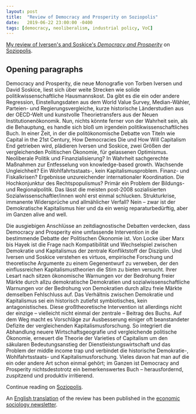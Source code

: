 ```yaml
---
layout: post
title:  "Review of Democracy and Prosperity on Soziopolis"
date:   2019-06-22 23:00:00 -0400
tags: [democracy, neoliberalism, industrial policy, VoC]
---
```


[My review of Iversen's and Soskice's *Democracy and Prosperity*](https://soziopolis.de/lesen/buecher/artikel/crisis-what-crisis/) on [Soziopolis](https://soziopolis.de).

<!--more-->

## Opening paragraphs

Democracy and Prosperity, die neue Monografie von Torben Iversen und David Soskice, liest sich über weite Strecken wie solide politikwissenschaftliche Hausmannskost. Da gibt es die ein oder andere Regression, Einstellungsdaten aus dem World Value Survey, Median-Wähler, Parteien- und Regierungsvergleiche, kurze historische Länderstudien aus der OECD-Welt und kunstvolle Theorietransfers aus der Neuen Institutionenökonomik. Nun, nichts könnte ferner von der Wahrheit sein, als die Behauptung, es handle sich bloß um irgendein politikwissenschaftliches Buch. In einer Zeit, in der die politökonomische Debatte von Titeln wie Capital in the 21st Century, How Democracies Die und How Will Capitalism End getrieben wird, plädieren Iversen und Soskice, zwei Größen der vergleichenden Politischen Ökonomie, für gelassenen Optimismus. Neoliberale Politik und Finanzialisierung? In Wahrheit sachgerechte Maßnahmen zur Entfesselung von knowledge-based growth. Wachsende Ungleichheit? Ein Wohlfahrtsstaats-, kein Kapitalismusproblem. Finanz- und Fiskalkrisen? Ergebnisse unzureichender internationaler Koordination. Die Hochkonjunktur des Rechtspopulismus? Primär ein Problem der Bildungs- und Regionalpolitik. Das lässt die meisten post-2008 sozialisierten Sozialwissenschaftler/innen wohl erst einmal schlucken. Strukturkrise, immanente Widersprüche und allmählicher Verfall? Nein – zwar ist der Demokratische Kapitalismus hier und da ein wenig reparaturbedürftig, aber im Ganzen alive and well.

Die ausgiebigen Anschlüsse an zeitdiagnostische Debatten verdecken, dass Democracy and Prosperity eine umfassende Intervention in die bestimmende Debatte der Politischen Ökonomie ist. Von Locke über Marx bis Hayek ist die Frage nach Kompatibilität und Wechselspiel zwischen Demokratie und Kapitalismus der zentrale Konfliktstoff der Disziplin. Und Iversen und Soskice verstehen es virtuos, empirische Forschung und theoretische Argumente zu einem Gegenentwurf zu verweben, der den einflussreichen Kapitalismustheorien die Stirn zu bieten versucht. Ihrer Lesart nach sitzen ökonomische Warnungen vor der Bedrohung freier Märkte durch allzu demokratische Demokratien und sozialwissenschaftliche Warnungen vor der Bedrohung von Demokratien durch allzu freie Märkte demselben Fehlschluss auf. Das Verhältnis zwischen Demokratie und Kapitalismus sei ein historisch zutiefst symbiotisches, kein antagonistisches. Diese großtheoretische Intervention ist allerdings nicht der einzige – vielleicht nicht einmal der zentrale – Beitrag des Buchs. Auf dem Weg macht es Vorschläge zur Ausbesserung einiger oft beanstandeter Defizite der vergleichenden Kapitalismusforschung. So integriert die Abhandlung neuere Wirtschaftsgeografie und vergleichende politische Ökonomie, erneuert die Theorie der Varieties of Capitalism um den säkularen Bedeutungsanstieg der Dienstleistungswirtschaft und das Problem der middle income trap und verbindet die historische Demokratie-, Wohlfahrtsstaats- und Kapitalismusforschung. Vieles davon hat man auf die ein oder andere Art schon einmal gehört; im Ganzen ist Democracy and Prosperity nichtsdestotrotz ein bemerkenswertes Buch – herausfordernd, zuspitzend und produktiv irritierend.

Continue reading on [Soziopolis](https://soziopolis.de/lesen/buecher/artikel/crisis-what-crisis/).

An [English translation](publication_files/2019_es_rev.pdf) of the review has been published in the [economic sociology newsletter](https://econsoc.mpifg.de/29175/econ_soc_21-1.pdf).

